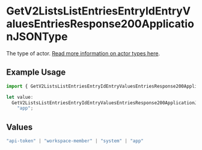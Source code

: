 # GetV2ListsListEntriesEntryIdEntryValuesEntriesResponse200ApplicationJSONType

The type of actor. [Read more information on actor types here](/docs/actors).

## Example Usage

```typescript
import { GetV2ListsListEntriesEntryIdEntryValuesEntriesResponse200ApplicationJSONType } from "attio-js/models/operations";

let value:
  GetV2ListsListEntriesEntryIdEntryValuesEntriesResponse200ApplicationJSONType =
    "app";
```

## Values

```typescript
"api-token" | "workspace-member" | "system" | "app"
```